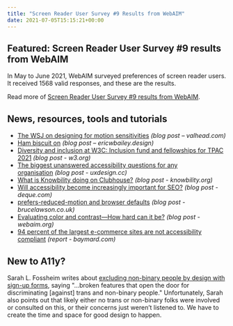 ```yaml
---
title: "Screen Reader User Survey #9 Results from WebAIM"
date: 2021-07-05T15:15:21+00:00
---
```


## Featured: Screen Reader User Survey #9 results from WebAIM

In May to June 2021, WebAIM surveyed preferences of screen reader users. It received 1568 valid responses, and these are the results.

Read more of [Screen Reader User Survey #9 results from WebAIM](https://webaim.org/projects/screenreadersurvey9/).

## News, resources, tools and tutorials

- [The WSJ on designing for motion sensitivities](https://valhead.com/2021/06/27/the-wsj-on-reduced-motion/) *(blog post – valhead.com)*
- [Ham biscuit on](https://ericwbailey.design/writing/ham-biscuit-on/) *(blog post – ericwbailey.design)*
- [Diversity and inclusion at W3C: Inclusion fund and fellowships for TPAC 2021](https://www.w3.org/blog/2021/06/diversity-and-inclusion-at-w3c-inclusion-fund-and-fellowships-for-tpac-2021/) *(blog post - w3.org)*
- [The biggest unanswered accessibility questions for any organisation](https://uxdesign.cc/the-four-biggest-unanswered-accessibility-questions-for-any-organisation-f735a1ee26e5) *(blog post - uxdesign.cc)*
- [What is Knowbility doing on Clubhouse?](https://knowbility.org/blog/2021/what-is-knowbility-doing-on-clubhouse) *(blog post - knowbility.org)*
- [Will accessibility become increasingly important for SEO?](https://www.deque.com/blog/accessibility-importance-for-seo/) *(blog post - deque.com)*
- [prefers-reduced-motion and browser defaults](https://brucelawson.co.uk/2021/prefers-reduced-motion-and-browser-defaults/) *(blog post - brucelawson.co.uk)*
- [Evaluating color and contrast—How hard can it be?](https://webaim.org/blog/contrast-how-hard-can-it-be/) *(blog post - webaim.org)*
- [94 percent of the largest e-commerce sites are not accessibility compliant](https://baymard.com/blog/accessibility-benchmark-launch) *(report - baymard.com)*

## New to A11y?

Sarah L. Fossheim writes about [excluding non-binary people by design with sign-up forms](https://fossheim.io/writing/posts/excluding-non-binary-people-by-design/), saying "...broken features that open the door for discriminating [against] trans and non-binary people." Unfortunately, Sarah also points out that likely either no trans or non-binary folks were involved or consulted on this, or their concerns just weren’t listened to. We have to create the time and space for good design to happen.
